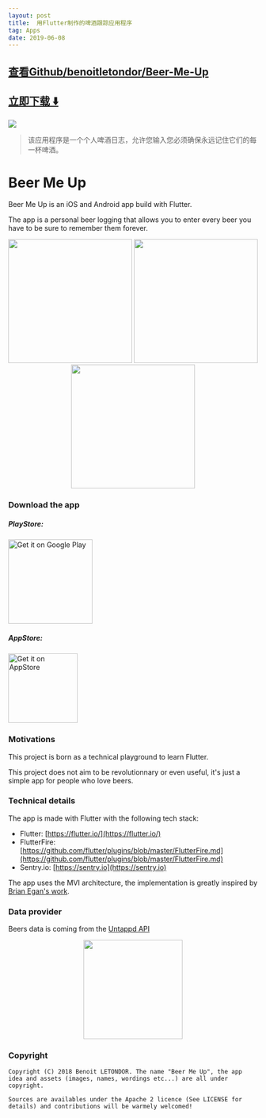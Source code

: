 ```yaml
---
layout: post
title:  用Flutter制作的啤酒跟踪应用程序
tag: Apps
date: 2019-06-08
---
```


 

## [查看Github/benoitletondor/Beer-Me-Up](http://github.com/benoitletondor/Beer-Me-Up)
## [立即下载 ️⬇️ ](https://codeload.github.com/benoitletondor/Beer-Me-Up/zip/master) 


 
![](https://flutterawesome.com/content/images/2018/10/Beer-Me-Up.jpg)
 
>
> 该应用程序是一个个人啤酒日志，允许您输入您必须确保永远记住它们的每一杯啤酒。
>

 
# Beer Me Up

Beer Me Up is an iOS and Android app build with Flutter. 

The app is a personal beer logging that allows you to enter every beer you have to be sure to remember them forever.

<p align="center">
  <img src="https://github.com/benoitletondor/Beer-Me-Up/raw/develop/sc1.png" width="250"/>
  <img src="https://github.com/benoitletondor/Beer-Me-Up/raw/develop/sc2.png" width="250"/>
  <img src="https://github.com/benoitletondor/Beer-Me-Up/raw/develop/sc3.png" width="250"/>
</p>

### Download the app

##### PlayStore:

<a href='https://play.google.com/store/apps/details?id=com.benoitletondor.beermeup'><img alt='Get it on Google Play' src='https://play.google.com/intl/en_us/badges/images/generic/en_badge_web_generic.png' width="170"/></a>

##### AppStore:

<a href='https://itunes.apple.com/us/app/beer-me-up-your-beer-logging/id1393867499'><img alt='Get it on AppStore' src='https://devimages-cdn.apple.com/app-store/marketing/guidelines/images/badge-download-on-the-app-store.svg' width="140"/></a>

### Motivations

This project is born as a technical playground to learn Flutter. 

This project does not aim to be revolutionnary or even useful, it's just a simple app for people who love beers.

### Technical details

The app is made with Flutter with the following tech stack:
- Flutter: [https://flutter.io/](https://flutter.io/)
- FlutterFire: [https://github.com/flutter/plugins/blob/master/FlutterFire.md](https://github.com/flutter/plugins/blob/master/FlutterFire.md)
- Sentry.io: [https://sentry.io](https://sentry.io)

The app uses the MVI architecture, the implementation is greatly inspired by [Brian Egan's work](https://gitlab.com/brianegan/flutter_mvi_counter).

### Data provider

Beers data is coming from the [Untappd API](https://untappd.com/api)

<p align="center">
  <img src="https://github.com/benoitletondor/Beer-Me-Up/raw/develop/pbu_80_yellow.png" width="200" />
</p>

### Copyright

    Copyright (C) 2018 Benoit LETONDOR. The name "Beer Me Up", the app idea and assets (images, names, wordings etc...) are all under copyright.

    Sources are availables under the Apache 2 licence (See LICENSE for details) and contributions will be warmely welcomed!
